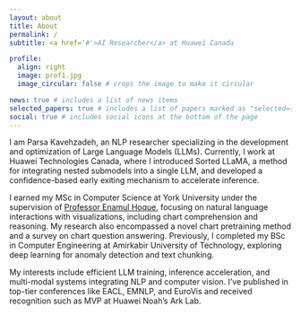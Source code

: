 ```yaml
---
layout: about
title: About
permalink: /
subtitle: <a href='#'>AI Researcher</a> at Huawei Canada

profile:
  align: right
  image: prof1.jpg
  image_circular: false # crops the image to make it circular

news: true # includes a list of news items
selected_papers: true # includes a list of papers marked as "selected={true}"
social: true # includes social icons at the bottom of the page
---
```


I am Parsa Kavehzadeh, an NLP researcher specializing in the development and optimization of Large Language Models (LLMs). Currently, I work at Huawei Technologies Canada, where I introduced Sorted LLaMA, a method for integrating nested submodels into a single LLM, and developed a confidence-based early exiting mechanism to accelerate inference.

I earned my MSc in Computer Science at York University under the supervision of [Professor Enamul Hoque](https://www.yorku.ca/enamulh/), focusing on natural language interactions with visualizations, including chart comprehension and reasoning. My research also encompassed a novel chart pretraining method and a survey on chart question answering. Previously, I completed my BSc in Computer Engineering at Amirkabir University of Technology, exploring deep learning for anomaly detection and text chunking.

My interests include efficient LLM training, inference acceleration, and multi-modal systems integrating NLP and computer vision. I’ve published in top-tier conferences like EACL, EMNLP, and EuroVis and received recognition such as MVP at Huawei Noah’s Ark Lab.
